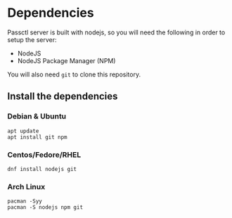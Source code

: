 # Dependencies
Passctl server is built with nodejs, so you will need 
the following in order to setup the server:
- NodeJS
- NodeJS Package Manager (NPM)

You will also need `git` to clone this repository.

## Install the dependencies 
### Debian & Ubuntu 
```
apt update 
apt install git npm 
```

### Centos/Fedore/RHEL
```
dnf install nodejs git
```

### Arch Linux 
```
pacman -Syy
pacman -S nodejs npm git
```

